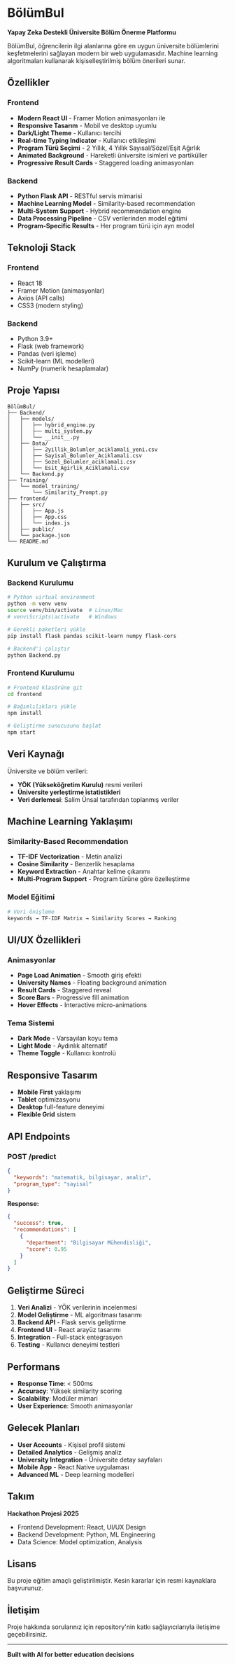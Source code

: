 # BölümBul

**Yapay Zeka Destekli Üniversite Bölüm Önerme Platformu**

BölümBul, öğrencilerin ilgi alanlarına göre en uygun üniversite bölümlerini keşfetmelerini sağlayan modern bir web uygulamasıdır. Machine learning algoritmaları kullanarak kişiselleştirilmiş bölüm önerileri sunar.

## Özellikler

### Frontend
- **Modern React UI** - Framer Motion animasyonları ile
- **Responsive Tasarım** - Mobil ve desktop uyumlu
- **Dark/Light Theme** - Kullanıcı tercihi
- **Real-time Typing Indicator** - Kullanıcı etkileşimi
- **Program Türü Seçimi** - 2 Yıllık, 4 Yıllık Sayısal/Sözel/Eşit Ağırlık
- **Animated Background** - Hareketli üniversite isimleri ve partiküller
- **Progressive Result Cards** - Staggered loading animasyonları

### Backend
- **Python Flask API** - RESTful servis mimarisi
- **Machine Learning Model** - Similarity-based recommendation
- **Multi-System Support** - Hybrid recommendation engine
- **Data Processing Pipeline** - CSV verilerinden model eğitimi
- **Program-Specific Results** - Her program türü için ayrı model

## Teknoloji Stack

### Frontend
- React 18
- Framer Motion (animasyonlar)
- Axios (API calls)
- CSS3 (modern styling)

### Backend
- Python 3.9+
- Flask (web framework)
- Pandas (veri işleme)
- Scikit-learn (ML modelleri)
- NumPy (numerik hesaplamalar)

## Proje Yapısı

```
BölümBul/
├── Backend/
│   ├── models/
│   │   ├── hybrid_engine.py
│   │   ├── multi_system.py
│   │   └── __init__.py
│   ├── Data/
│   │   ├── 2yillik_Bolumler_aciklamali_yeni.csv
│   │   ├── Sayisal_Bolumler_Aciklamali.csv
│   │   ├── Sozel_Bolumler_aciklamali.csv
│   │   └── Esit_Agirlik_Aciklamali.csv
│   └── Backend.py
├── Training/
│   └── model_training/
│       └── Similarity_Prompt.py
├── frontend/
│   ├── src/
│   │   ├── App.js
│   │   ├── App.css
│   │   └── index.js
│   ├── public/
│   └── package.json
└── README.md
```

## Kurulum ve Çalıştırma

### Backend Kurulumu

```bash
# Python virtual environment
python -m venv venv
source venv/bin/activate  # Linux/Mac
# venv\Scripts\activate   # Windows

# Gerekli paketleri yükle
pip install flask pandas scikit-learn numpy flask-cors

# Backend'i çalıştır
python Backend.py
```

### Frontend Kurulumu

```bash
# Frontend klasörüne git
cd frontend

# Bağımlılıkları yükle
npm install

# Geliştirme sunucusunu başlat
npm start
```

## Veri Kaynağı

Üniversite ve bölüm verileri:
- **YÖK (Yükseköğretim Kurulu)** resmi verileri
- **Üniversite yerleştirme istatistikleri**
- **Veri derlemesi**: Salim Ünsal tarafından toplanmış veriler

## Machine Learning Yaklaşımı

### Similarity-Based Recommendation
- **TF-IDF Vectorization** - Metin analizi
- **Cosine Similarity** - Benzerlik hesaplama
- **Keyword Extraction** - Anahtar kelime çıkarımı
- **Multi-Program Support** - Program türüne göre özelleştirme

### Model Eğitimi
```python
# Veri önişleme
keywords → TF-IDF Matrix → Similarity Scores → Ranking
```

## UI/UX Özellikleri

### Animasyonlar
- **Page Load Animation** - Smooth giriş efekti
- **University Names** - Floating background animation
- **Result Cards** - Staggered reveal
- **Score Bars** - Progressive fill animation
- **Hover Effects** - Interactive micro-animations

### Tema Sistemi
- **Dark Mode** - Varsayılan koyu tema
- **Light Mode** - Aydınlık alternatif
- **Theme Toggle** - Kullanıcı kontrolü

## Responsive Tasarım

- **Mobile First** yaklaşımı
- **Tablet** optimizasyonu
- **Desktop** full-feature deneyimi
- **Flexible Grid** sistem

## API Endpoints

### POST /predict
```json
{
  "keywords": "matematik, bilgisayar, analiz",
  "program_type": "sayisal"
}
```

**Response:**
```json
{
  "success": true,
  "recommendations": [
    {
      "department": "Bilgisayar Mühendisliği",
      "score": 0.95
    }
  ]
}
```

## Geliştirme Süreci

1. **Veri Analizi** - YÖK verilerinin incelenmesi
2. **Model Geliştirme** - ML algoritması tasarımı
3. **Backend API** - Flask servis geliştirme
4. **Frontend UI** - React arayüz tasarımı
5. **Integration** - Full-stack entegrasyon
6. **Testing** - Kullanıcı deneyimi testleri

## Performans

- **Response Time**: < 500ms
- **Accuracy**: Yüksek similarity scoring
- **Scalability**: Modüler mimari
- **User Experience**: Smooth animasyonlar

## Gelecek Planları

- **User Accounts** - Kişisel profil sistemi
- **Detailed Analytics** - Gelişmiş analiz
- **University Integration** - Üniversite detay sayfaları
- **Mobile App** - React Native uygulaması
- **Advanced ML** - Deep learning modelleri

## Takım

**Hackathon Projesi 2025**
- Frontend Development: React, UI/UX Design
- Backend Development: Python, ML Engineering
- Data Science: Model optimization, Analysis

## Lisans

Bu proje eğitim amaçlı geliştirilmiştir. Kesin kararlar için resmi kaynaklara başvurunuz.

## İletişim

Proje hakkında sorularınız için repository'nin katkı sağlayıcılarıyla iletişime geçebilirsiniz.

---

**Built with AI for better education decisions**
